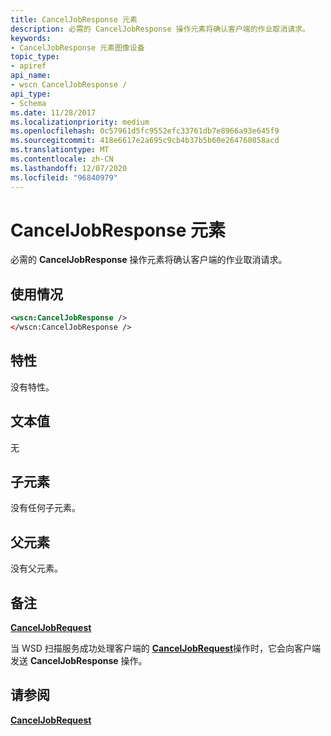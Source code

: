 ```yaml
---
title: CancelJobResponse 元素
description: 必需的 CancelJobResponse 操作元素将确认客户端的作业取消请求。
keywords:
- CancelJobResponse 元素图像设备
topic_type:
- apiref
api_name:
- wscn CancelJobResponse /
api_type:
- Schema
ms.date: 11/28/2017
ms.localizationpriority: medium
ms.openlocfilehash: 0c57961d5fc9552efc33761db7e8966a93e645f9
ms.sourcegitcommit: 418e6617e2a695c9cb4b37b5b60e264760858acd
ms.translationtype: MT
ms.contentlocale: zh-CN
ms.lasthandoff: 12/07/2020
ms.locfileid: "96840979"
---
```

# <a name="canceljobresponse-element"></a>CancelJobResponse 元素


必需的 **CancelJobResponse** 操作元素将确认客户端的作业取消请求。

<a name="usage"></a>使用情况
-----

```xml
<wscn:CancelJobResponse />
</wscn:CancelJobResponse />
```

<a name="attributes"></a>特性
----------

没有特性。

<a name="text-value"></a>文本值
----------

无

## <a name="child-elements"></a>子元素


没有任何子元素。

## <a name="parent-elements"></a>父元素


没有父元素。

<a name="remarks"></a>备注
-------

[**CancelJobRequest**](canceljobrequest.md)

当 WSD 扫描服务成功处理客户端的 [**CancelJobRequest**](canceljobrequest.md)操作时，它会向客户端发送 **CancelJobResponse** 操作。

## <a name="see-also"></a>请参阅


[**CancelJobRequest**](canceljobrequest.md)

 

 






